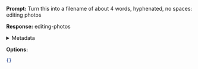**Prompt:**
Turn this into a filename of about 4 words, hyphenated, no spaces: editing photos 

**Response:**
editing-photos

<details><summary>Metadata</summary>

- Duration: 951 ms
- Datetime: 2023-10-24T08:45:10.283365
- Model: gpt-3.5-turbo-0613

</details>

**Options:**
```json
{}
```

